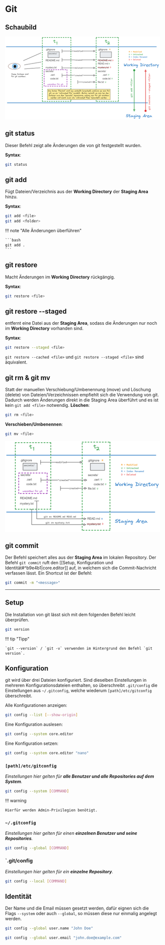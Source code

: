 # Git

## Schaubild

![aria-label](./images/git_schema.png)

## git status

Dieser Befehl zeigt alle Änderungen die von git festgestellt wurden.

**Syntax**:

```bash
git status
```

## git add

Fügt Dateien/Verzeichnis aus der **Working Directory** der **Staging Area** hinzu.

**Syntax**:

```bash
git add <file>
git add <folder>
```

!!! note "Alle Änderungen überführen"

    ```bash
    git add .
    ```

## git restore

Macht Änderungen im **Working Directory** rückgängig.

**Syntax**:

```bash
git restore <file>
```

## git restore --staged

entfernt eine Datei aus der **Staging Area**, sodass die Änderungen nur noch im **Working Directory** vorhanden sind.

**Syntax**:

```bash
git restore --staged <file>
```

`git restore --cached <file>` und `git restore --staged <file>` sind äquivalent.

## git rm & git mv

Statt der manuellen Verschiebung/Umbenennung (move) und Löschung (delete) von Dateien/Verzeichnissen empfiehlt sich die Verwendung von git. Dadurch werden Änderungen direkt in die Staging Area überführt und es ist kein `git add <file>` notwendig.
**Löschen**:

```bash
git rm <file>
```

**Verschieben/Umbenennen**:

```bash
git mv <file>
```

![aria-label](./images/git_rm-mv.png)

## git commit

Der Befehl speichert alles aus der **Staging Area** im lokalen Repository. Der Befehl `git commit` ruft den [[Setup, Konfiguration und Identität#^b9e4b1|core.editor]] auf, in welchem sich die Commit-Nachricht verfassen lässt. Ein Shortcut ist der Befehl:

```bash
git commit -m "<message>"
```

---

## Setup

Die Installation von git lässt sich mit dem folgenden Befehl leicht überprüfen.

```bash
git version
```

!!! tip "Tipp"

    `git --version` / `git -v` verwenden im Hintergrund den Befehl `git version`.

## Konfiguration

git wird über drei Dateien konfiguriert. Sind dieselben Einstellungen in mehreren Konfigurationsdateien enthalten, so überschreibt `.git/config` die Einstellungen aus `~/.gitconfig`, welche wiederum `[path]/etc/gitconfig` überschreibt.

Alle Konfigurationen anzeigen:

```bash
git config --list [--show-origin]
```

Eine Konfiguration auslesen:

```bash
git config --system core.editor
```

Eine Konfiguration setzen:

```bash
git config --system core.editor "nano"
```

### `[path]/etc/gitconfig`

_Einstellungen hier gelten für **alle Benutzer und alle Repositories auf dem System**._

```bash
git config --system [COMMAND]
```

!!! warning

    Hierfür werden Admin-Privilegien benötigt.

### `~/.gitconfig`

_Einstellungen hier gelten für einen **einzelnen Benutzer und seine Repositories**._

```bash
git config --global [COMMAND]
```

### `.git/config

_Einstellungen hier gelten für ein **einzelne Repository**._

```bash
git config --local [COMMAND]
```

## Identität

Der Name und die Email müssen gesetzt werden, dafür eignen sich die Flags `--system` oder auch `--global`, so müssen diese nur einmalig angelegt werden.

```bash
git config --global user.name "John Doe"
```

```bash
git config --global user.email "john.doe@example.com"
```
